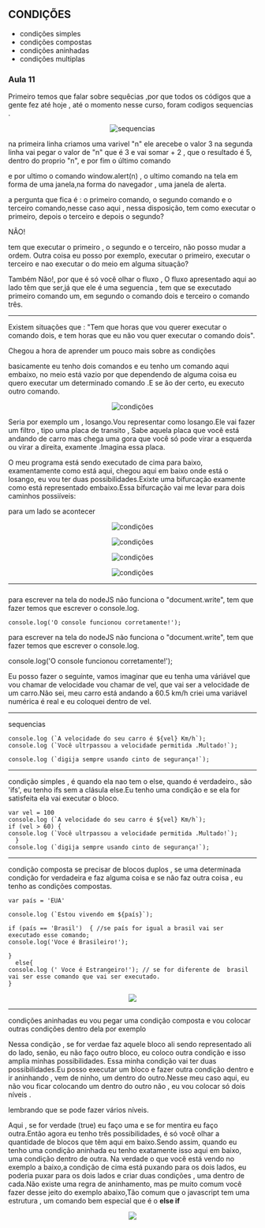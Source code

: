 ## CONDIÇÕES 

* condições simples
* condições compostas 
* condições aninhadas 
* condições multiplas 



<h3>Aula 11</h3>

Primeiro temos que falar sobre sequêcias ,por que todos os códigos que a gente fez até hoje , até  o momento nesse curso, foram codigos sequencias .

<p align="center">

  <img alt="sequencias" src="https://i.ibb.co/bPxxMcz/Screenshot-3.png">


na primeira linha criamos uma varivel "n" ele arecebe o valor 3
na segunda linha vai pegar o valor de "n" que é 3 e vai somar + 2 , que o resultado é 5, dentro do proprio "n", e por fim o último comando

e por ultimo  o comando window.alert(n) , o ultimo comando na tela  em forma de uma janela,na forma do navegador , uma janela de alerta.

a pergunta que fica é : o primeiro comando, o segundo comando e o terceiro comando,nesse caso aqui  , nessa disposição, tem como executar o primeiro, depois o terceiro e depois o segundo?

NÂO!


tem que executar o  primeiro , o segundo e o terceiro, não posso mudar a ordem. Outra coisa eu posso por exemplo, executar o primeiro, executar o terceiro e nao executar o do meio em alguma situação?

Também Não!, por que é só você olhar o fluxo , O fluxo apresentado aqui ao lado têm que ser,já que ele é uma seguencia , tem que se executado primeiro comando um, em segundo o comando dois e terceiro o comando três.

___

Existem situações que : "Tem que horas que vou querer executar o comando dois, e tem horas  que eu não vou quer executar o comando dois".

Chegou a hora de aprender um pouco mais sobre as condições 

basicamente eu tenho dois comandos e eu tenho um comando aqui embaixo, no meio está vazio por que dependendo de alguma coisa eu quero executar um determinado comando .E se ão der certo, eu executo outro comando.



<p align="center">

  <img alt="condições" src="https://i.ibb.co/VDxC2rY/Screenshot-1.png">

Seria por exemplo um , losango.Vou representar como losango.Ele vai fazer um filtro , tipo uma placa de transito , Sabe aquela placa que você está andando de carro mas chega uma gora que você só pode virar a esquerda ou virar a direita, examente .Imagina essa placa.

O meu programa está sendo executado de cima para baixo, examentamente como está aqui, chegou aqui em baixo onde está o losango, eu vou ter duas possibilidades.Exixte uma bifurcação examente como está representado embaixo.Essa bifurcação vai me levar para dois caminhos possiíveis: 

para um lado se acontecer 

<p align="center">

<img alt="condições" src="https://i.ibb.co/3BkWsmD/Screenshot-2.png">

 <p align="center">

<img alt="condições" src="https://i.ibb.co/LZ6ND12/Screenshot-3.png">
    

 <p align="center">

<img alt="condições" src="https://i.ibb.co/YTqsH87/Screenshot-4.png">

<p align="center">

<img alt="condições" src="https://i.ibb.co/dpLJ6TX/Screenshot-5.png">

---
<h3></h3>




para escrever na tela do nodeJS  não funciona o "document.write", tem que fazer
temos que escrever o console.log.

    console.log('O console funcionou corretamente!');


para escrever na tela do nodeJS  não funciona o "document.write", tem que fazer
temos que escrever o console.log.

console.log('O console funcionou corretamente!');

Eu posso fazer o seguinte, vamos imaginar que eu tenha uma váriável que vou chamar de velocidade
vou chamar de vel, que vai ser  a velocidade de um carro.Não sei, meu carro está andando a 60.5 km/h
criei uma variável numérica é real e eu coloquei dentro de vel.

---
sequencias 

    console.log (`A velocidade do seu carro é ${vel} Km/h`);
    console.log (`Você ultrpassou a velocidade permitida .Multado!`);

    console.log (`digija sempre usando cinto de segurança!`);

---
condição simples , é quando ela nao tem o else, quando é verdadeiro., são 'ifs', eu tenho ifs sem a clásula else.Eu tenho  uma condição e se ela for satisfeita ela vai executar o bloco.


    var vel = 100
    console.log (`A velocidade do seu carro é ${vel} Km/h`);
    if (vel > 60) {
    console.log (`Você ultrpassou a velocidade permitida .Multado!`);
      }
    console.log (`digija sempre usando cinto de segurança!`);

---


condição composta  se  precisar de blocos duplos , se uma determinada condição for verdadeira e faz alguma coisa e se não faz outra coisa , eu tenho as condições compostas.

    var país = 'EUA'

    console.log (`Estou vivendo em ${país}`);

    if (país == 'Brasil')  { //se país for igual a brasil vai ser executado esse comando;
    console.log('Voce é Brasileiro!');

    }
      else{
    console.log (' Voce é Estrangeiro!'); // se for diferente de  brasil vai ser esse comando que vai ser executado.
    }

<p align="center">
<img src="https://i.ibb.co/Tq2YC8m/Screenshot-1.png" align="center" border="0"></a>


--- 
condições aninhadas  eu vou pegar uma condição composta e vou colocar outras condições dentro dela por exemplo 

Nessa condição , se for verdae faz aquele bloco ali sendo representado ali do lado, senão, eu não faço outro bloco, eu coloco outra condição e isso amplia minhas possibilidades.
Essa minha condição vai ter duas possibilidades.Eu posso executar um bloco e fazer outra condição dentro e ir aninhando , vem de ninho, um dentro do outro.Nesse meu caso aqui, eu não vou ficar colocando um dentro do outro não , eu vou colocar só dois níveis .

lembrando que se pode fazer vários níveis.

Aqui , se for verdade (true) eu faço uma e se for mentira eu faço outra.Então agora eu tenho três possibilidades, é só você olhar a quantidade de blocos que têm aqui em baixo.Sendo assim, quando eu tenho uma condição aninhada eu tenho exatamente isso aqui em baixo, uma condição dentro de outra.
Na verdade o que você está vendo no exemplo a baixo,a condição de cima está puxando para os dois lados, eu poderia puxar para os dois lados e criar duas condições , uma dentro de cada.Não existe uma regra de aninhamento, mas pe muito comum você fazer desse jeito do exemplo abaixo,Tão comum que o javascript tem uma estrutura , um comando bem especial que é o <strong>else if</strong>


<p align="center">
<img src="https://i.ibb.co/6HhGtL1/Screenshot-7.png" align="center" border="0"></a>
